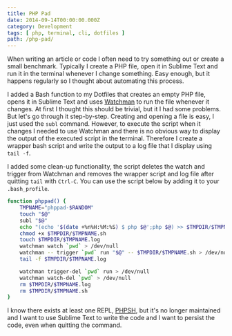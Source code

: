 ```yaml
---
title: PHP Pad
date: 2014-09-14T00:00:00.000Z
category: Development
tags: [ php, terminal, cli, dotfiles ]
path: /php-pad/
---
```


When writing an article or code I often need to try something out or create a small benchmark. Typically I create a PHP file, open it in Sublime Text and run it in the terminal whenever I change something. Easy enough, but it happens regularly so I thought about automating this process.

I added a Bash function to my Dotfiles that creates an empty PHP file, opens it in Sublime Text and uses [Watchman](https://facebook.github.io/watchman/) to run the file whenever it changes. At first I thought this should be trivial, but it I had some problems. But let's go through it step-by-step. Creating and opening a file is easy, I just used the `subl` command. However, to execute the script when it changes I needed to use Watchman and there is no obvious way to display the output of the executed script in the terminal. Therefore I create a wrapper bash script and write the output to a log file that I display using `tail -f`.

I added some clean-up functionality, the script deletes the watch and trigger from Watchman and removes the wrapper script and log file after quitting `tail` with `Ctrl-C`. You can use the script below by adding it to your `.bash_profile`.

```bash
function phppad() {
    TMPNAME="phppad-$RANDOM"
    touch "$@"
    subl "$@"
    echo "(echo '$(date +%n%H:%M:%S) $ php $@';php $@) >> $TMPDIR/$TMPNAME.log" > $TMPDIR/$TMPNAME.sh
    chmod +x $TMPDIR/$TMPNAME.sh
    touch $TMPDIR/$TMPNAME.log
    watchman watch `pwd` > /dev/null
    watchman -- trigger `pwd` run "$@" -- $TMPDIR/$TMPNAME.sh > /dev/null
    tail -f $TMPDIR/$TMPNAME.log

    watchman trigger-del `pwd` run > /dev/null
    watchman watch-del `pwd` > /dev/null
    rm $TMPDIR/$TMPNAME.log
    rm $TMPDIR/$TMPNAME.sh
}
```

I know there exists at least one REPL, [PHPSH](https://github.com/facebookarchive/phpsh), but it's no longer maintained and I want to use Sublime Text to write the code and I want to persist the code, even when quitting the command.
